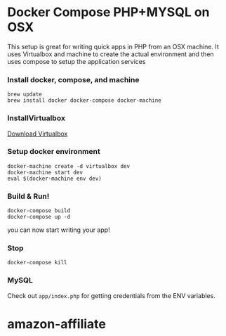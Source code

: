 # Docker Compose PHP+MYSQL on OSX

This setup is great for writing quick apps in PHP from an OSX machine. It uses Virtualbox and machine to create the actual environment and then uses compose to setup the application services


### Install docker, compose, and machine

```
brew update
brew install docker docker-compose docker-machine
```


### InstallVirtualbox
[Download Virtualbox](https://www.virtualbox.org/wiki/Downloads)

### Setup docker environment

```
docker-machine create -d virtualbox dev
docker-machine start dev
eval $(docker-machine env dev)
```

### Build & Run!

```
docker-compose build
docker-compose up -d
```
you can now start writing your app!

### Stop

```
docker-compose kill
```

### MySQL

Check out `app/index.php` for getting credentials from the ENV variables.
# amazon-affiliate
